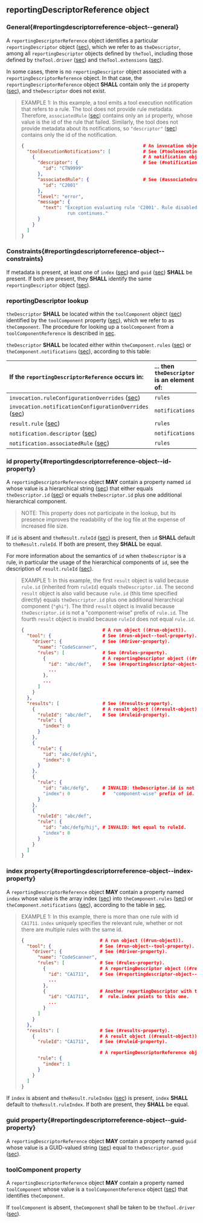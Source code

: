 ## reportingDescriptorReference object

### General{#reportingdescriptorreference-object--general}

A `reportingDescriptorReference` object identifies a particular `reportingDescriptor` object ([sec](#reportingdescriptor-object)), which we refer to as `theDescriptor`, among all `reportingDescriptor` objects defined by `theTool`, including those defined by `theTool.driver` ([sec](#driver-property)) and `theTool.extensions` ([sec](#extensions-property)).

In some cases, there is no `reportingDescriptor` object associated with a `reportingDescriptorReference` object. In that case, the `reportingDescriptorReference` object **SHALL** contain only the `id` property ([sec](#reportingdescriptorreference-object--id-property)), and `theDescriptor` does not exist.

> EXAMPLE 1: In this example, a tool emits a tool execution notification that refers to a rule. The tool does not provide rule metadata. Therefore, `associatedRule` ([sec](#associatedrule-property)) contains only an `id` property, whose value is the id of the rule that failed. Similarly, the tool does not provide metadata about its notifications, so `"descriptor"` ([sec](#notification-object--descriptor-property)) contains only the id of the notification.
> 
> ```json
> {                                            # An invocation object ((#invocation-object)).
>   "toolExecutionNotifications": [            # See (#toolexecutionnotifications-property).
>     {                                        # A notification object ((#notification-object)).
>       "descriptor": {                        # See (#notification-object--descriptor-property).
>         "id": "CTN9999"
>       },
>       "associatedRule": {                    # See (#associatedrule-property).
>         "id": "C2001"
>       },
>       "level": "error",
>       "message": {
>         "text": "Exception evaluating rule 'C2001'. Rule disabled;
>                  run continues."
>       }
>     }
>   ]
> }
> ```

### Constraints{#reportingdescriptorreference-object--constraints}

If metadata is present, at least one of `index` ([sec](#reportingdescriptorreference-object--index-property)) and `guid` ([sec](#reportingdescriptorreference-object--guid-property)) **SHALL** be present. If both are present, they **SHALL** identify the same `reportingDescriptor` object ([sec](#reportingdescriptor-object)).

### reportingDescriptor lookup

`theDescriptor` **SHALL** be located within the `toolComponent` object ([sec](#toolcomponent-object)) identified by the `toolComponent` property ([sec](#toolcomponent-property)), which we refer to as `theComponent`. The procedure for looking up a `toolComponent` from a `toolComponentReference` is described in [sec](#toolcomponent-lookup).

`theDescriptor` **SHALL** be located either within `theComponent.rules` ([sec](#rules-property)) or `theComponent.notifications` ([sec](#notifications-property)), according to this table:

| If the `reportingDescriptorReference` occurs in:                                                      | ... then `theDescriptor` is an element of: |
|:------------------------------------------------------------------------------------------------------|:-------------------------------------------|
| `invocation.ruleConfigurationOverrides` ([sec](#ruleconfigurationoverrides-property))                 | `rules`                                    |
| `invocation.notificationConfigurationOverrides` ([sec](#notificationconfigurationoverrides-property)) | `notifications`                            |
| `result.rule` ([sec](#rule-property))                                                                 | `rules`                                    |
| `notification.descriptor` ([sec](#notification-object--descriptor-property))                          | `notifications`                            |
| `notification.associatedRule` ([sec](#associatedrule-property))                                       | `rules`                                    |

### id property{#reportingdescriptorreference-object--id-property}

A `reportingDescriptorReference` object **MAY** contain a property named `id` whose value is a hierarchical string ([sec](#hierarchical-strings)) that either equals `theDescriptor.id` ([sec](#reportingdescriptor-object--id-property)) or equals `theDescriptor.id` plus one additional hierarchical component.

> NOTE: This property does not participate in the lookup, but its presence improves the readability of the log file at the expense of increased file size.

If `id` is absent and `theResult.ruleId` ([sec](#ruleid-property)) is present, then `id` **SHALL** default to `theResult.ruleId`. If both are present, they **SHALL** be equal.

For more information about the semantics of `id` when `theDescriptor` is a rule, in particular the usage of the hierarchical components of `id`, see the description of `result.ruleId` ([sec](#ruleid-property)).

> EXAMPLE 1: In this example, the first `result` object is valid because `rule.id` (inherited from `ruleId`) equals `theDescriptor.id`. The second `result` object is also valid because `rule.id` (this time specified directly) equals `theDescriptor.id` plus one additional hierarchical component (`"ghi"`). The third `result` object is invalid because `theDescriptor.id` is not a "component-wise" prefix of `rule.id`. The fourth `result` object is invalid because `ruleId` does not equal `rule.id`.
> 
> ```json
> {                             # A run object ((#run-object)).
>   "tool": {                   # See (#run-object--tool-property).
>     "driver": {               # See (#driver-property).
>       "name": "CodeScanner",
>       "rules": [              # See (#rules-property).
>         {                     # A reportingDescriptor object ((#reportingdescriptor-object)).
>           "id": "abc/def",    # See (#reportingdescriptor-object--id-property).
>           ...
>         },
>         ...
>       ]
>     }
>   },
>   "results": [                # See (#results-property).
>     {                         # A result object ((#result-object)).
>       "ruleId": "abc/def",    # See (#ruleid-property).
>       "rule": {
>         "index": 0
>       }
>     },
>     {
>       "rule": {
>         "id": "abc/def/ghi",
>         "index": 0
>       }
>     },
>     {
>       "rule": {
>         "id": "abc/defg",     # INVALID: theDescriptor.id is not a
>         "index": 0            #   "component-wise" prefix of id.
>       }
>     },
>     {
>       "ruleId": "abc/def",
>       "rule": {
>         "id": "abc/defg/hij", # INVALID: Not equal to ruleId.
>         "index": 0
>       }
>     }
>   ]
> }
> ```

### index property{#reportingdescriptorreference-object--index-property}

A `reportingDescriptorReference` object **MAY** contain a property named `index` whose value is the array index ([sec](#array-indices)) into `theComponent.rules` ([sec](#rules-property)) or `theComponent.notifications` ([sec](#notifications-property)), according to the table in [sec](#reportingdescriptor-lookup).

> EXAMPLE 1: In this example, there is more than one rule with id `CA1711`. `index` uniquely specifies the relevant rule, whether or not there are multiple rules with the same id.
> 
> ```json
> {                            # A run object ((#run-object)).
>   "tool": {                  # See (#run-object--tool-property).
>     "driver": {              # See (#driver-property).
>       "name": "CodeScanner",
>       "rules": [             # See (#rules-property).
>         {                    # A reportingDescriptor object ((#reportingdescriptor-object)).
>           "id": "CA1711",    # See (#reportingdescriptor-object--id-property).
>           ...
>         },
>         {                    # Another reportingDescriptor with the same id.
>           "id": "CA1711",    #  rule.index points to this one.
>           ...
>         }
>       ]
>     }
>   },
>   "results": [               # See (#results-property).
>     {                        # A result object ((#result-object)).
>       "ruleId": "CA1711",    # See (#ruleid-property).
> 
>                              # A reportingDescriptorReference object.
>       "rule": {
>         "index": 1
>       }
>     }
>   ]
> }
> ```

If `index` is absent and `theResult.ruleIndex` ([sec](#ruleindex-property)) is present, `index` **SHALL** default to `theResult.ruleIndex`. If both are present, they **SHALL** be equal.

### guid property{#reportingdescriptorreference-object--guid-property}

A `reportingDescriptorReference` object **MAY** contain a property named `guid` whose value is a GUID-valued string ([sec](#guid-valued-strings)) equal to `theDescriptor.guid` ([sec](#reportingdescriptor-object--guid-property)).

### toolComponent property

A `reportingDescriptorReference` object **MAY** contain a property named `toolComponent` whose value is a `toolComponentReference` object ([sec](#toolcomponentreference-object)) that identifies `theComponent`.

If `toolComponent` is absent, `theComponent` shall be taken to be `theTool.driver` ([sec](#driver-property)).

